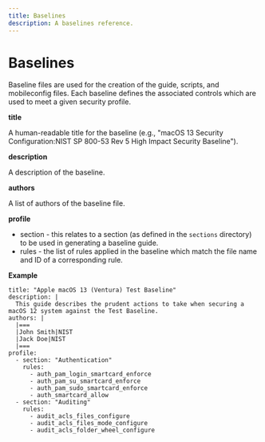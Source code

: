 ```yaml
---
title: Baselines
description: A baselines reference.
---
```


# Baselines

Baseline files are used for the creation of the guide, scripts, and mobileconfig files. Each baseline defines the associated controls which are used to meet a given security profile. 

**title**

A human-readable title for the baseline (e.g., "macOS 13 Security Configuration:NIST SP 800-53 Rev 5 High Impact Security Baseline"). 

**description**

A description of the baseline.

**authors**

A list of authors of the baseline file.

**profile**

* section - this relates to a section (as defined in the `sections` directory) to be used in generating a baseline guide.
* rules - the list of rules applied in the baseline which match the file name and ID of a corresponding rule.

**Example**

```
title: "Apple macOS 13 (Ventura) Test Baseline"
description: |
  This guide describes the prudent actions to take when securing a macOS 12 system against the Test Baseline.   
authors: |
  |===
  |John Smith|NIST
  |Jack Doe|NIST
  |===
profile:
  - section: "Authentication"
    rules:
      - auth_pam_login_smartcard_enforce
      - auth_pam_su_smartcard_enforce
      - auth_pam_sudo_smartcard_enforce
      - auth_smartcard_allow
  - section: "Auditing"
    rules:
      - audit_acls_files_configure
      - audit_acls_files_mode_configure
      - audit_acls_folder_wheel_configure
```
